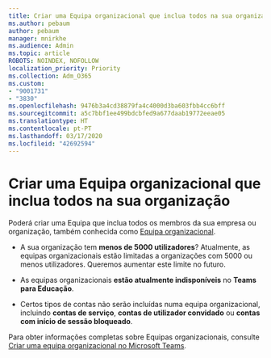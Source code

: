 ```yaml
---
title: Criar uma Equipa organizacional que inclua todos na sua organização
ms.author: pebaum
author: pebaum
manager: mnirkhe
ms.audience: Admin
ms.topic: article
ROBOTS: NOINDEX, NOFOLLOW
localization_priority: Priority
ms.collection: Adm_O365
ms.custom:
- "9001731"
- "3830"
ms.openlocfilehash: 9476b3a4cd38879fa4c4000d3ba603fbb4cc6bff
ms.sourcegitcommit: a5c7bbf1ee499bdcbfed9a677daab19772eeae05
ms.translationtype: HT
ms.contentlocale: pt-PT
ms.lasthandoff: 03/17/2020
ms.locfileid: "42692594"
---
```

# <a name="create-an-org-wide-team-that-includes-everyone-in-your-organization"></a>Criar uma Equipa organizacional que inclua todos na sua organização

Poderá criar uma Equipa que inclua todos os membros da sua empresa ou organização, também conhecida como [Equipa organizacional](https://docs.microsoft.com/microsoftteams/create-an-org-wide-team).

- A sua organização tem **menos de 5000 utilizadores**? Atualmente, as equipas organizacionais estão limitadas a organizações com 5000 ou menos utilizadores. Queremos aumentar este limite no futuro.

- As equipas organizacionais **estão atualmente indisponíveis** no **Teams para Educação**.

- Certos tipos de contas não serão incluídas numa equipa organizacional, incluindo **contas de serviço**, **contas de utilizador convidado** ou **contas com início de sessão bloqueado**.

Para obter informações completas sobre Equipas organizacionais, consulte [Criar uma equipa organizacional no Microsoft Teams](https://docs.microsoft.com/microsoftteams/create-an-org-wide-team). 
